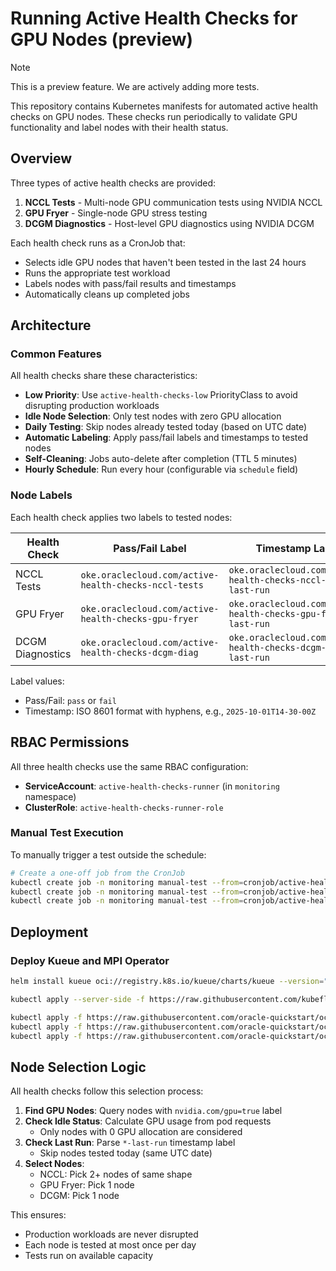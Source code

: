 # Running Active Health Checks for GPU Nodes (preview)

> [!NOTE]  
> This is a preview feature. We are actively adding more tests.

This repository contains Kubernetes manifests for automated active health checks on GPU nodes. These checks run periodically to validate GPU functionality and label nodes with their health status.

## Overview

Three types of active health checks are provided:

1. **NCCL Tests** - Multi-node GPU communication tests using NVIDIA NCCL
2. **GPU Fryer** - Single-node GPU stress testing
3. **DCGM Diagnostics** - Host-level GPU diagnostics using NVIDIA DCGM

Each health check runs as a CronJob that:
- Selects idle GPU nodes that haven't been tested in the last 24 hours
- Runs the appropriate test workload
- Labels nodes with pass/fail results and timestamps
- Automatically cleans up completed jobs

## Architecture

### Common Features

All health checks share these characteristics:

- **Low Priority**: Use `active-health-checks-low` PriorityClass to avoid disrupting production workloads
- **Idle Node Selection**: Only test nodes with zero GPU allocation
- **Daily Testing**: Skip nodes already tested today (based on UTC date)
- **Automatic Labeling**: Apply pass/fail labels and timestamps to tested nodes
- **Self-Cleaning**: Jobs auto-delete after completion (TTL 5 minutes)
- **Hourly Schedule**: Run every hour (configurable via `schedule` field)

### Node Labels

Each health check applies two labels to tested nodes:

| Health Check | Pass/Fail Label | Timestamp Label |
|--------------|----------------|-----------------|
| NCCL Tests | `oke.oraclecloud.com/active-health-checks-nccl-tests` | `oke.oraclecloud.com/active-health-checks-nccl-tests-last-run` |
| GPU Fryer | `oke.oraclecloud.com/active-health-checks-gpu-fryer` | `oke.oraclecloud.com/active-health-checks-gpu-fryer-last-run` |
| DCGM Diagnostics | `oke.oraclecloud.com/active-health-checks-dcgm-diag` | `oke.oraclecloud.com/active-health-checks-dcgm-diag-last-run` |

Label values:
- Pass/Fail: `pass` or `fail`
- Timestamp: ISO 8601 format with hyphens, e.g., `2025-10-01T14-30-00Z`

## RBAC Permissions

All three health checks use the same RBAC configuration:

- **ServiceAccount**: `active-health-checks-runner` (in `monitoring` namespace)
- **ClusterRole**: `active-health-checks-runner-role`

### Manual Test Execution

To manually trigger a test outside the schedule:

```bash
# Create a one-off job from the CronJob
kubectl create job -n monitoring manual-test --from=cronjob/active-health-checks-nccl-tests-applier
kubectl create job -n monitoring manual-test --from=cronjob/active-health-checks-gpu-fryer-applier
kubectl create job -n monitoring manual-test --from=cronjob/active-health-checks-dcgm-diag-applier
```

## Deployment

### Deploy Kueue and MPI Operator
```bash
helm install kueue oci://registry.k8s.io/kueue/charts/kueue --version="0.13.4" --create-namespace --namespace=kueue-system

kubectl apply --server-side -f https://raw.githubusercontent.com/kubeflow/mpi-operator/v0.6.0/deploy/v2beta1/mpi-operator.yaml
```

```bash
kubectl apply -f https://raw.githubusercontent.com/oracle-quickstart/oci-hpc-oke/refs/heads/main/manifests/active-health-checks/active-health-checks-nccl-tests.yaml
kubectl apply -f https://raw.githubusercontent.com/oracle-quickstart/oci-hpc-oke/refs/heads/main/manifests/active-health-checks/active-health-checks-gpu-fryer.yaml
kubectl apply -f https://raw.githubusercontent.com/oracle-quickstart/oci-hpc-oke/refs/heads/main/manifests/active-health-checks/active-health-checks-dcgm-diag.yaml
```

## Node Selection Logic

All health checks follow this selection process:

1. **Find GPU Nodes**: Query nodes with `nvidia.com/gpu=true` label
2. **Check Idle Status**: Calculate GPU usage from pod requests
   - Only nodes with 0 GPU allocation are considered
3. **Check Last Run**: Parse `*-last-run` timestamp label
   - Skip nodes tested today (same UTC date)
4. **Select Nodes**:
   - NCCL: Pick 2+ nodes of same shape
   - GPU Fryer: Pick 1 node
   - DCGM: Pick 1 node

This ensures:
- Production workloads are never disrupted
- Each node is tested at most once per day
- Tests run on available capacity

